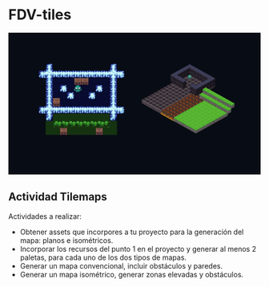 # FDV-tiles

![](gif.gif)

## Actividad Tilemaps

Actividades a realizar:

- Obtener assets que incorpores a tu proyecto para la generación del mapa: planos e isométricos.
- Incorporar los recursos del punto 1 en el proyecto y generar al menos 2 paletas, para cada uno de los dos tipos de mapas.
- Generar un mapa convencional, incluir obstáculos y paredes.
- Generar un mapa isométrico, generar zonas elevadas y obstáculos.
